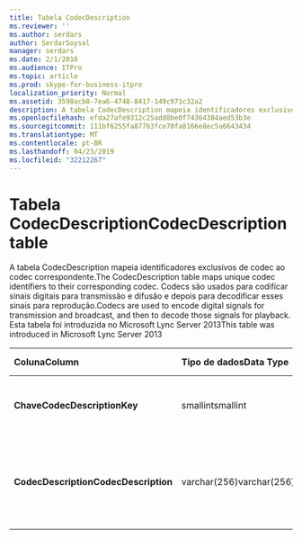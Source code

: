 ```yaml
---
title: Tabela CodecDescription
ms.reviewer: ''
ms.author: serdars
author: SerdarSoysal
manager: serdars
ms.date: 2/1/2018
ms.audience: ITPro
ms.topic: article
ms.prod: skype-for-business-itpro
localization_priority: Normal
ms.assetid: 3598acb8-7ea6-4748-8417-149c971c32a2
description: A tabela CodecDescription mapeia identificadores exclusivos de codec ao codec correspondente. Codecs são usados para codificar sinais digitais para transmissão e difusão e depois para decodificar esses sinais para reprodução. Esta tabela foi introduzida no Microsoft Lync Server 2013
ms.openlocfilehash: efda27afe9312c25add8be0f74364384aed53b3e
ms.sourcegitcommit: 111bf6255fa877b3fce70fa8166e8ec5a6643434
ms.translationtype: MT
ms.contentlocale: pt-BR
ms.lasthandoff: 04/23/2019
ms.locfileid: "32212267"
---
```

# <a name="codecdescription-table"></a><span data-ttu-id="00a99-105">Tabela CodecDescription</span><span class="sxs-lookup"><span data-stu-id="00a99-105">CodecDescription table</span></span>
 
<span data-ttu-id="00a99-106">A tabela CodecDescription mapeia identificadores exclusivos de codec ao codec correspondente.</span><span class="sxs-lookup"><span data-stu-id="00a99-106">The CodecDescription table maps unique codec identifiers to their corresponding codec.</span></span> <span data-ttu-id="00a99-107">Codecs são usados para codificar sinais digitais para transmissão e difusão e depois para decodificar esses sinais para reprodução.</span><span class="sxs-lookup"><span data-stu-id="00a99-107">Codecs are used to encode digital signals for transmission and broadcast, and then to decode those signals for playback.</span></span> <span data-ttu-id="00a99-108">Esta tabela foi introduzida no Microsoft Lync Server 2013</span><span class="sxs-lookup"><span data-stu-id="00a99-108">This table was introduced in Microsoft Lync Server 2013</span></span>
  
|<span data-ttu-id="00a99-109">**Coluna**</span><span class="sxs-lookup"><span data-stu-id="00a99-109">**Column**</span></span>|<span data-ttu-id="00a99-110">**Tipo de dados**</span><span class="sxs-lookup"><span data-stu-id="00a99-110">**Data Type**</span></span>|<span data-ttu-id="00a99-111">**Chave/índice**</span><span class="sxs-lookup"><span data-stu-id="00a99-111">**Key/Index**</span></span>|<span data-ttu-id="00a99-112">**Detalhes**</span><span class="sxs-lookup"><span data-stu-id="00a99-112">**Details**</span></span>|
|:-----|:-----|:-----|:-----|
|<span data-ttu-id="00a99-113">**Chave**</span><span class="sxs-lookup"><span data-stu-id="00a99-113">**CodecDescriptionKey**</span></span> <br/> |<span data-ttu-id="00a99-114">smallint</span><span class="sxs-lookup"><span data-stu-id="00a99-114">smallint</span></span>  <br/> |<span data-ttu-id="00a99-115">Primária</span><span class="sxs-lookup"><span data-stu-id="00a99-115">Primary</span></span>  <br/> |<span data-ttu-id="00a99-116">Identificador exclusivo atribuído ao codec.</span><span class="sxs-lookup"><span data-stu-id="00a99-116">Unique identifier assigned to the codec.</span></span>  <br/> |
|<span data-ttu-id="00a99-117">**CodecDescription**</span><span class="sxs-lookup"><span data-stu-id="00a99-117">**CodecDescription**</span></span> <br/> |<span data-ttu-id="00a99-118">varchar(256)</span><span class="sxs-lookup"><span data-stu-id="00a99-118">varchar(256)</span></span>  <br/> |<span data-ttu-id="00a99-119">Exclusivo</span><span class="sxs-lookup"><span data-stu-id="00a99-119">Unique</span></span>  <br/> |<span data-ttu-id="00a99-120">Descrição exclusiva do codec correspondendo à chave.</span><span class="sxs-lookup"><span data-stu-id="00a99-120">Unique description of the codec corresponding to the CodecDescriptionKey.</span></span>  <br/> |
   

